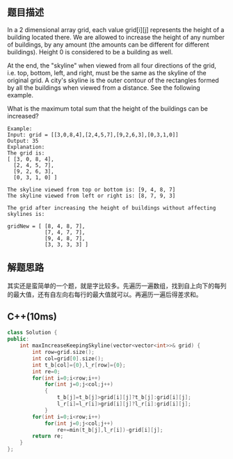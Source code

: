 ## 题目描述
In a 2 dimensional array grid, each value grid[i][j] represents the height of a building located there. We are allowed to increase the height of any number of buildings, by any amount (the amounts can be different for different buildings). Height 0 is considered to be a building as well. 

At the end, the "skyline" when viewed from all four directions of the grid, i.e. top, bottom, left, and right, must be the same as the skyline of the original grid. A city's skyline is the outer contour of the rectangles formed by all the buildings when viewed from a distance. See the following example.

What is the maximum total sum that the height of the buildings can be increased?
```
Example:
Input: grid = [[3,0,8,4],[2,4,5,7],[9,2,6,3],[0,3,1,0]]
Output: 35
Explanation: 
The grid is:
[ [3, 0, 8, 4], 
  [2, 4, 5, 7],
  [9, 2, 6, 3],
  [0, 3, 1, 0] ]

The skyline viewed from top or bottom is: [9, 4, 8, 7]
The skyline viewed from left or right is: [8, 7, 9, 3]

The grid after increasing the height of buildings without affecting skylines is:

gridNew = [ [8, 4, 8, 7],
            [7, 4, 7, 7],
            [9, 4, 8, 7],
            [3, 3, 3, 3] ]

```
## 解题思路
其实还是蛮简单的一个题，就是字比较多。先遍历一遍数组，找到自上向下的每列的最大值，还有自左向右每行的最大值就可以。再遍历一遍后得差求和。
## C++(10ms)
```cpp
class Solution {
public:
    int maxIncreaseKeepingSkyline(vector<vector<int>>& grid) {
        int row=grid.size();
        int col=grid[0].size();
        int t_b[col]={0},l_r[row]={0};
        int re=0;
        for(int i=0;i<row;i++)
            for(int j=0;j<col;j++)
            {
                t_b[j]=t_b[j]>grid[i][j]?t_b[j]:grid[i][j];
                l_r[i]=l_r[i]>grid[i][j]?l_r[i]:grid[i][j];
            }
        for(int i=0;i<row;i++)
            for(int j=0;j<col;j++)
                re+=min(t_b[j],l_r[i])-grid[i][j];
        return re;
    }
};
```
